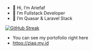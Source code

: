 - 👋 Hi, I’m Ariefaf
- 👀 I’m Fullstack Developer 
- 🌱 I’m Quasar & Laravel Stack

[![GitHub Streak](https://streak-stats.demolab.com/?user=Arief-af)](https://git.io/streak-stats)

- You can see my portofolio right here
- https://ziaq.my.id
<!---
Arief-af/Arief-af is a ✨ special ✨ repository because its `README.md` (this file) appears on your GitHub profile.
You can click the Preview link to take a look at your changes.
--->
